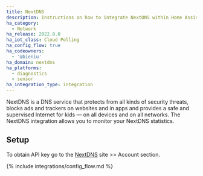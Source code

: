 ```yaml
---
title: NextDNS
description: Instructions on how to integrate NextDNS within Home Assistant.
ha_category:
  - Network
ha_release: 2022.8.0
ha_iot_class: Cloud Polling
ha_config_flow: true
ha_codeowners:
  - '@bieniu'
ha_domain: nextdns
ha_platforms:
  - diagnostics
  - sensor
ha_integration_type: integration
---
```


NextDNS is a DNS service that protects from all kinds of security threats, blocks ads and trackers on websites and in apps and provides a safe and supervised Internet for kids — on all devices and on all networks. The NextDNS integration allows you to monitor your NextDNS statistics.

## Setup

To obtain API key go to the [NextDNS](https://nextdns.io/) site >> Account section.

{% include integrations/config_flow.md %}
